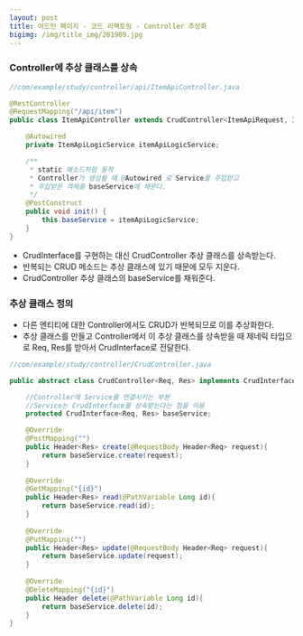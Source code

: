 ```yaml
---
layout: post
title: 어드민 페이지 - 코드 리팩토링 - Controller 추상화
bigimg: /img/title_img/201909.jpg
---
```


### Controller에 추상 클래스를 상속

```java
//com/example/study/controller/api/ItemApiController.java

@RestController
@RequestMapping("/api/item")
public class ItemApiController extends CrudController<ItemApiRequest, ItemApiResponse> {

	@Autowired
	private ItemApiLogicService itemApiLogicService; 

	/**
	 * static 메소드처럼 동작
	 * Controller가 생성될 때 @Autowired 로 Service를 주입받고
	 * 주입받은 객체를 baseService에 채운다.
	 */
	@PostConstruct
	public void init() {
		this.baseService = itemApiLogicService;
	}
}
```
* CrudInterface를 구현하는 대신 CrudController 추상 클래스를 상속받는다.
* 반복되는 CRUD 메소드는 추상 클래스에 있기 때문에 모두 지운다.
* CrudController 추상 클래스의 baseService를 채워준다.

### 추상 클래스 정의
* 다른 엔티티에 대한 Controller에서도 CRUD가 반복되므로 이를 추상화한다.
* 추상 클래스를 만들고 Controller에서 이 추상 클래스를 상속받을 때 제네릭 타입으로 Req, Res를 받아서 CrudInterface로 전달한다. 

```java
//com/example/study/controller/CrudController.java

public abstract class CrudController<Req, Res> implements CrudInterface<Req, Res> {

	//Controller에 Service를 연결시키는 부분
	//Service는 CrudInterface를 상속받는다는 점을 이용
	protected CrudInterface<Req, Res> baseService;

	@Override
	@PostMapping("")
	public Header<Res> create(@RequestBody Header<Req> request){
		return baseService.create(request);
	}
	
	@Override
	@GetMapping("{id}")
	public Header<Res> read(@PathVariable Long id){
		return baseService.read(id);
	}
	
	@Override
	@PutMapping("")
	public Header<Res> update(@RequestBody Header<Req> request){
		return baseService.update(request);
	}
	
	@Override
	@DeleteMapping("{id}")
	public Header delete(@PathVariable Long id){
		return baseService.delete(id);
	}
}
```